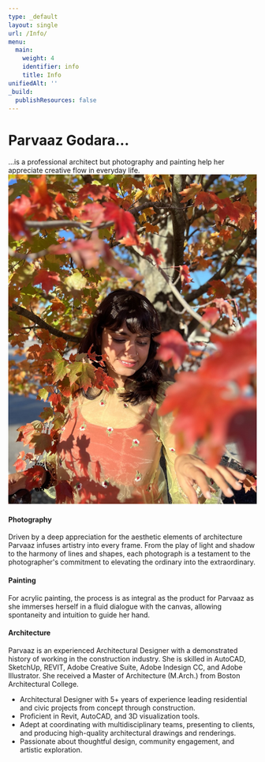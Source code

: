 ```yaml
---
type: _default
layout: single
url: /Info/
menu:
  main:
    weight: 4
    identifier: info
    title: Info
unifiedAlt: ''
_build:
  publishResources: false
---
```

# Parvaaz Godara...
...is a professional architect but photography and
painting help her appreciate creative flow in everyday life.
![](./info_image.jpeg)

#### Photography
Driven by a deep appreciation for the aesthetic elements of architecture Parvaaz infuses artistry into every frame. From the play of light and shadow to the harmony of lines and shapes, each photograph is a testament to the photographer's commitment to elevating the ordinary into the extraordinary.

#### Painting
For acrylic painting, the process is as integral as the product for Parvaaz as she immerses herself in a fluid dialogue with the canvas, allowing spontaneity and intuition to guide her hand.

#### Architecture
Parvaaz is an experienced Architectural Designer with a demonstrated history of working in the construction industry. She is skilled in AutoCAD, SketchUp, REVIT, Adobe Creative Suite, Adobe Indesign CC, and Adobe Illustrator. She received a Master of Architecture (M.Arch.) from Boston Architectural College.

- Architectural Designer with 5+ years of experience leading residential and civic projects from concept through
construction.
- Proficient in Revit, AutoCAD, and 3D visualization tools.
- Adept at coordinating with multidisciplinary teams, presenting to clients, and producing high-quality architectural drawings and renderings.
- Passionate about thoughtful design, community engagement, and artistic exploration.
